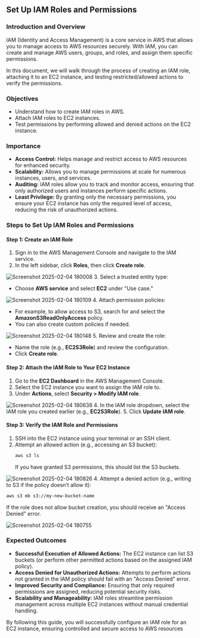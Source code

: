 ## Set Up IAM Roles and Permissions

### Introduction and Overview
IAM (Identity and Access Management) is a core service in AWS that allows you to manage access to AWS resources securely. With IAM, you can create and manage AWS users, groups, and roles, and assign them specific permissions. 

In this document, we will walk through the process of creating an IAM role, attaching it to an EC2 instance, and testing restricted/allowed actions to verify the permissions.
### Objectives
- Understand how to create IAM roles in AWS.
- Attach IAM roles to EC2 instances.
- Test permissions by performing allowed and denied actions on the EC2 instance.

### Importance
- **Access Control:** Helps manage and restrict access to AWS resources for enhanced security.
- **Scalability:** Allows you to manage permissions at scale for numerous instances, users, and services.
- **Auditing:** IAM roles allow you to track and monitor access, ensuring that only authorized users and instances perform specific actions.
- **Least Privilege:** By granting only the necessary permissions, you ensure your EC2 instance has only the required level of access, reducing the risk of unauthorized actions.

### Steps to Set Up IAM Roles and Permissions
#### Step 1: Create an IAM Role
1. Sign in to the AWS Management Console and navigate to the IAM service.
2. In the left sidebar, click **Roles**, then click **Create role**.

![Screenshot 2025-02-04 180008](https://github.com/user-attachments/assets/3c51f0cf-3895-4d03-858d-f87547bed441)
3. Select a trusted entity type:
   - Choose **AWS service** and select **EC2** under "Use case."

![Screenshot 2025-02-04 180109](https://github.com/user-attachments/assets/a8b32616-4f84-4e3e-9e20-c8e46256c9bd)
4. Attach permission policies:
   - For example, to allow access to S3, search for and select the **AmazonS3ReadOnlyAccess** policy.
   - You can also create custom policies if needed.

![Screenshot 2025-02-04 180148](https://github.com/user-attachments/assets/3ef70200-151d-480d-bc4c-bb6d1cfe57b4)
5. Review and create the role:
   - Name the role (e.g., **EC2S3Role**) and review the configuration.
   - Click **Create role**.

#### Step 2: Attach the IAM Role to Your EC2 Instance
1. Go to the **EC2 Dashboard** in the AWS Management Console.
2. Select the EC2 instance you want to assign the IAM role to.
3. Under **Actions**, select **Security > Modify IAM role**.

![Screenshot 2025-02-04 180638](https://github.com/user-attachments/assets/57af518f-8212-42b8-8b48-ebcb595b8645)
4. In the IAM role dropdown, select the IAM role you created earlier (e.g., **EC2S3Role**).
5. Click **Update IAM role**.

#### Step 3: Verify the IAM Role and Permissions
1. SSH into the EC2 instance using your terminal or an SSH client.
2. Attempt an allowed action (e.g., accessing an S3 bucket):
   ```sh
   aws s3 ls
   ```
   If you have granted S3 permissions, this should list the S3 buckets.

![Screenshot 2025-02-04 180826](https://github.com/user-attachments/assets/fe389844-0184-4630-81d6-2c2f7b570107)
4. Attempt a denied action (e.g., writing to S3 if the policy doesn’t allow it):
   ```sh
   aws s3 mb s3://my-new-bucket-name
   ```
   If the role does not allow bucket creation, you should receive an "Access Denied" error.

![Screenshot 2025-02-04 180755](https://github.com/user-attachments/assets/c0b3e902-6c96-4c0b-8eaa-d325ae17d11e)
### Expected Outcomes
- **Successful Execution of Allowed Actions:** The EC2 instance can list S3 buckets (or perform other permitted actions based on the assigned IAM policy).
- **Access Denied for Unauthorized Actions:** Attempts to perform actions not granted in the IAM policy should fail with an "Access Denied" error.
- **Improved Security and Compliance:** Ensuring that only required permissions are assigned, reducing potential security risks.
- **Scalability and Manageability:** IAM roles streamline permission management across multiple EC2 instances without manual credential handling.

By following this guide, you will successfully configure an IAM role for an EC2 instance, ensuring controlled and secure access to AWS resources
